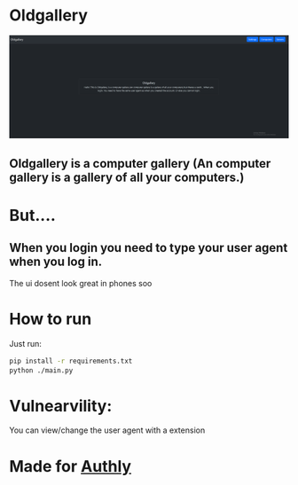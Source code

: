 # Oldgallery

![screenshot](assets/screenshot.png)

## Oldgallery is a computer gallery (An computer gallery is a gallery of all your computers.)

# But....

## When you login you need to type your user agent when you log in.
The ui dosent look great in phones soo

# How to run
Just run:
```bash
pip install -r requirements.txt
python ./main.py
```

# Vulnearvility:
You can view/change the user agent with a extension

# Made for [Authly](https://authly.hackclub.com/home.html)